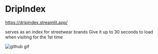 # DripIndex 
https://dripindex.streamlit.app/

serves as an index for streetwear brands
Give it up to 30 seconds to load when visiting for the 1st time

![github gif](https://github.com/martyash/DripIndex/assets/72799235/e6b25ab4-4fa1-403d-97f1-d292e213ca48)
